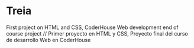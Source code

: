 # Treia
First project on HTML and CSS, CoderHouse Web development end of course project //
Primer proyecto en HTML y CSS, Proyecto final del curso de desarrollo Web en CoderHouse
